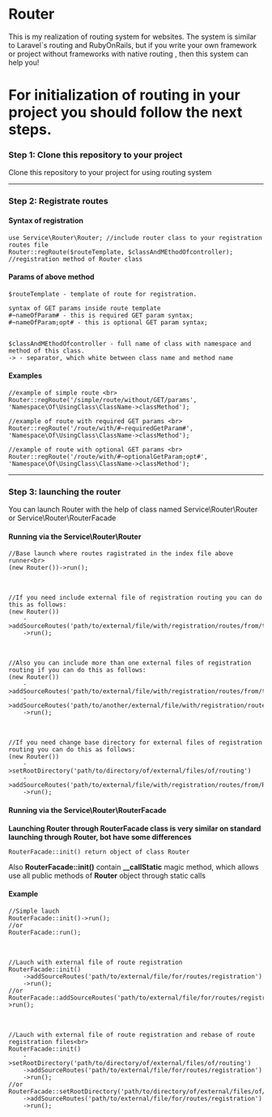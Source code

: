 # Router
This is my realization of routing system for websites. The system is similar to Laravel`s routing and RubyOnRails, but if you write your own framework or  project without frameworks with native routing , then this system can help you!

For initialization of routing in your project you should follow the next steps.
================================================================================

### Step 1: Clone this repository to your project
Clone this repository to your project for using routing system

<hr>

### Step 2: Registrate routes

#### Syntax of registration

    use Service\Router\Router; //include router class to your registration routes file 
    Router::regRoute($routeTemplate, $classAndMEthodOfcontroller); //registration method of Router class 

#### Params of above method

    $routeTemplate - template of route for registration.
  
    syntax of GET params inside route template
    #~nameOfParam# - this is required GET param syntax;
    #~nameOfParam;opt# - this is optional GET param syntax;


    $classAndMEthodOfcontroller - full name of class with namespace and method of this class.
    -> - separator, which white between class name and method name

#### Examples

    //example of simple route <br>
    Router::regRoute('/simple/route/without/GET/params', 'Namespace\Of\UsingClass\ClassName->classMethod');

    //example of route with required GET params <br>
    Router::regRoute('/route/with/#~requiredGetParam#', 'Namespace\Of\UsingClass\ClassName->classMethod');

    //example of route with optional GET params <br>
    Router::regRoute('/route/with/#~optionalGetParam;opt#', 'Namespace\Of\UsingClass\ClassName->classMethod');

<hr>

### Step 3: launching the router
You can launch Router with the help of class named Service\Router\Router or Service\Router\RouterFacade

#### Running via the Service\Router\Router

    //Base launch where routes ragistrated in the index file above runner<br>
    (new Router())->run();
  
  <br>
  
    //If you need include external file of registration routing you can do this as follows:
    (new Router())
        ->addSourceRoutes('path/to/external/file/with/registration/routes/from/the/DOCUMENT_ROOT/directory')
        ->run();        
        
  <br>
  
    //Also you can include more than one external files of registration routing if you can do this as follows:
    (new Router())
        ->addSourceRoutes('path/to/external/file/with/registration/routes/from/the/DOCUMENT_ROOT/directory')
        ->addSourceRoutes('path/to/another/external/file/with/registration/routes/from/the/DOCUMENT_ROOT/directory')
        ->run();
        
  <br>

    //If you need change base directory for external files of registration routing you can do this as follows:
    (new Router())
        ->setRootDirectory('path/to/directory/of/external/files/of/routing')
        ->addSourceRoutes('path/to/external/file/with/registration/routes/from/RootDir')
        ->run();

#### Running via the Service\Router\RouterFacade

**Launching Router through RouterFacade class is very similar on standard launching through Router, bot have some differences**

    RouterFacade::init() return object of class Router
  
Also **RouterFacade::init()** contain **__callStatic** magic method, which allows use all public methods of **Router** object through static calls

#### Example

    //Simple lauch
    RouterFacade::init()->run();
    //or
    RouterFacade::run();
    
<br>
  
    //Lauch with external file of route registration
    RouterFacade::init()
        ->addSourceRoutes('path/to/external/file/for/routes/registration')
        ->run();
    //or
    RouterFacade::addSourceRoutes('path/to/external/file/for/routes/registration')->run();
    
<br>

    //Lauch with external file of route registration and rebase of route registration files<br>
    RouterFacade::init()
        ->setRootDirectory('path/to/directory/of/external/files/of/routing')
        ->addSourceRoutes('path/to/external/file/for/routes/registration')
        ->run();
    //or
    RouterFacade::setRootDirectory('path/to/directory/of/external/files/of/routing')
        ->addSourceRoutes('path/to/external/file/for/routes/registration')
        ->run();
        
<br>
